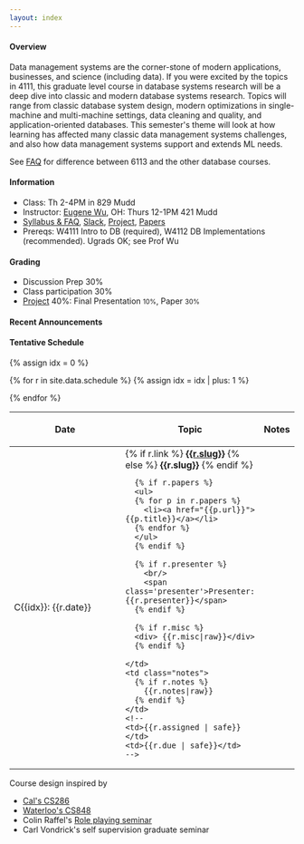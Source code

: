 ```yaml
---
layout: index
---
```



#### Overview

Data management systems are the corner-stone of modern applications, businesses, and science (including data).  If you were excited by the topics in 4111,  this graduate level course in database systems research will be a deep dive into classic and modern database systems research.  Topics will range from classic database system design, modern optimizations in single-machine and multi-machine settings, data cleaning and quality, and application-oriented databases.   This semester's theme will look at how learning has affected many classic data management systems challenges, and also how data management systems support and extends ML needs.

See [FAQ](./syllabus#faq) for difference between 6113 and the other database courses. 

<!--<small style="color: grey">Course capped at 25. </small>-->


#### Information 

* Class: Th 2-4PM in 829 Mudd
* Instructor: [Eugene Wu](http://www.eugenewu.net), OH: Thurs 12-1PM 421 Mudd
* [Syllabus & FAQ](./syllabus), 
[Slack](https://w6113-s23.slack.com),
[Project](./projects),
[Papers](./papers)
* Prereqs: W4111 Intro to DB (required), W4112 DB Implementations (recommended).  Ugrads OK; see Prof Wu

#### Grading 

* Discussion Prep 30%
* Class participation 30%
* [Project](./projects) 40%:
   Final Presentation <small>10%</small>,
   Paper <small>30%</small>

<!--
* [Paper Reviews](./papers) <small>10%</small>
* [Assignments](./assignments) <small>15%</small>
-->


#### Recent Announcements


#### Tentative Schedule

<style>
.presenter { }
</style>

<table class="table table-striped schedule">
  <thead>
  <tr>
    <!--<th class="idx" style="width: 3em; max-width:3em;"></th>-->
    <th class="date" style="width: 15em; max-width: 15em;"> <p> <span>Date </span> </p> </th>
    <th style="min-width: 15%;"> <p> <span>Topic </span> </p> </th>
    <th style="width: 10%"> <p> <span>Notes </span> </p> </th>
    <!--<th style="width: 15%;"> <p> <span>Assigned</span> </p> </th>
    <th style="width: 15%;"> <p> <span>Due</span> </p> </th>-->
  </tr>
  </thead>
{% assign idx = 0 %}

{% for r in site.data.schedule %}
  {% assign idx = idx | plus: 1  %}

  <tr style="background-color: {{r.color}}; ">
    <td class="date">C{{idx}}: {{r.date}}</td>
    <td class="slug">
      {% if r.link %}
        <a href="./papers#{{r.link}}"><b>{{r.slug}}</b></a>
      {% else %}
        <b>{{r.slug}}</b>
      {% endif %}

      {% if r.papers %}
      <ul>
      {% for p in r.papers %}
        <li><a href="{{p.url}}">{{p.title}}</a></li> 
      {% endfor %}
      </ul>
      {% endif %}

      {% if r.presenter %}
        <br/>
        <span class='presenter'>Presenter: {{r.presenter}}</span>
      {% endif %}

      {% if r.misc %}
      <div> {{r.misc|raw}}</div>
      {% endif %}

    </td>
    <td class="notes">
      {% if r.notes %}
        {{r.notes|raw}}
      {% endif %}
    </td>
    <!--
    <td>{{r.assigned | safe}}</td>
    <td>{{r.due | safe}}</td>
    -->
  </tr>
{% endfor %}

</table>


Course design inspired by

* [Cal's CS286](https://cs286berkeley.net/)
* [Waterloo's CS848](https://cs.uwaterloo.ca/~kmsalem/courses/cs848S19/schedule.shtml)
* Colin Raffel's [Role playing seminar](https://colinraffel.com/blog/role-playing-seminar.html)
* Carl Vondrick's self supervision graduate seminar
